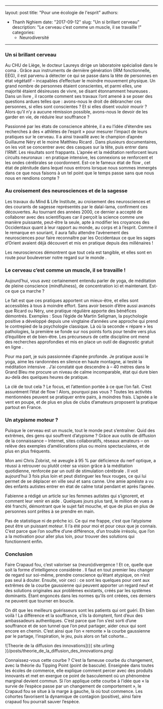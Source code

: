 
---
layout: post
title: "Pour une écologie de l'esprit"
authors: 
  - Thanh Nghiem
date: "2017-09-12"
slug: "Un si brillant cerveau"
description: "Le cerveau c’est comme un muscle, il se travaille !"
categories:
    - Neurodiversité
---

### Un si brillant cerveau

Au CHU de Liège, le docteur Laureys dirige un laboratoire spécialisé dans le coma . Grâce aux instruments de dernière génération (IRM fonctionnelle, EEG), il est parvenu à détecter ce qui se passe dans la tête de personnes en état végétatif – incapables d’effectuer le moindre mouvement physique. Un grand nombre de personnes étaient conscientes, et parmi elles, une majorité étaient désireuses de vivre, se disant étonnamment heureuses . Dans un livre , il raconte comment ses travaux l’ont amené à se poser des questions ardues telles que : avons-nous le droit de débrancher ces personnes, si elles sont conscientes ? Et si elles disent vouloir mourir ? Alors qu’il n’y a aucune rémission possible, avons-nous le devoir de les garder en vie, de réduire leur souffrance ?

Passionné par les états de conscience altérée, il a eu l’idée d’étendre ses recherches à des « athlètes de l’esprit » pour mesurer l’impact de leurs pratiques sur le cerveau. Il a ainsi travaillé avec le champion d’apnée Guillaume Néry  et le moine Matthieu Ricard . Dans plusieurs documentaires, on les voit se concentrer avec des casques sur la tête, puis entrer dans l’IRMf. Les résultats sont frappants. L’apnée et la méditation renforcent leurs circuits neuronaux : en pratique intensive, les connexions se renforcent et les ondes cérébrales se coordonnent. Est-ce le fameux état de flow , cet état de plénitude dans lequel nous entrons lorsque nous sommes immergés dans ce que nous faisons à un tel point que le temps passe sans que nous nous en rendions compte ?

### Au croisement des neurosciences et de la sagesse

Les travaux du Mind & Life Institute, au croisement des neurosciences et des courants de sagesse représentés par le dalaï-lama, confirment ces découvertes. Au tournant des années 2000, ce dernier a accepté de collaborer avec des scientifiques car il perçoit la science comme une manière puissante, peut-être la seule, apte à modifier les croyances des Occidentaux quant à leur rapport au monde, au corps et à l’esprit. Comme il le remarque en souriant, il aura fallu attendre l’avènement des neurosciences pour faire reconnaître par les Occidentaux ce que les sages d’Orient avaient déjà découvert et mis en pratique depuis des millénaires !

Les neurosciences démontrent que tout cela est tangible, et elles sont en route pour bouleverser notre regard sur le monde .

### Le cerveau c’est comme un muscle, il se travaille !

Aujourd’hui, vous avez certainement entendu parler de yoga, de méditation de pleine conscience (mindfulness), de concentration ici et maintenant. Est-ce que ça marche ?

Le fait est que ces pratiques apportent un mieux-être, et elles sont accessibles à tous à moindre effort. Sans avoir besoin d’être aussi avancés que Ricard ou Néry, une pratique régulière apporte des bénéfices démontrés. Exemples :
Sous l’égide de Martin Seligman, la psychologie positive a développé depuis une vingtaine d’années une approche qui prend le contrepied de la psychologie classique. Là où la seconde « répare » les pathologies, la première se fonde sur nos points forts pour tendre vers plus d’équilibre et de bien-être. Les précurseurs de cette discipline  ont mené des recherches approfondies et mis en place un outil de diagnostic gratuit en ligne .

Pour ma part, je suis passionnée d’apnée profonde. Je pratique aussi le yoga, aime les randonnées en silence en haute montagne, ai testé la méditation intensive . J’ai constaté que descendre à – 40 mètres dans le Grand Bleu me procure un niveau de calme incomparable, état qui dure bien au-delà des quelques heures de pratique.

La clé de tout cela ? Le focus, et l’attention portée à ce que l’on fait. C’est assurément l’état de flow !
Alors, pourquoi pas vous ? Toutes les activités mentionnées peuvent se pratiquer entre pairs, à moindres frais. L’apnée a le vent en poupe, et de plus en plus de clubs d’amateurs proposent la pratique partout en France.

### Un atypisme moteur ?

Puisque le cerveau est un muscle, tout le monde peut s’entraîner. Quid des extrêmes, des gens qui souffrent d’atypisme ?
Grâce aux outils de diffusion de la connaissance – Internet, sites collaboratifs, réseaux amateurs – on relève des exemples d’améliorations plus ou moins spectaculaires, et de plus en plus fréquents.

Mon ami Chris Zobrist, né aveugle à 95 % par déficience du nerf optique, a réussi à retrouver ou plutôt créer sa vision grâce à la méditation quotidienne, renforcée par un outil de stimulation cérébrale . Il voit aujourd’hui 3 fois plus loin et peut distinguer les feux rouges, ce qui lui permet de se déplacer en ville seul et sans canne. Une amie apnéiste a vu des enfants autistes entrer en état de calme total pendant et après l’apnée.

Fabienne a rédigé un article sur les femmes autistes qui s’ignorent, et comment leur venir en aide . Quelques jours plus tard, le million de vues a été franchi, démontrant que le sujet fait mouche, et que de plus en plus de personnes sont prêtes à se prendre en main.

Pas de statistique ni de prêche ici. Ce qui me frappe, c’est que l’atypisme peut être un puissant moteur. Il l’a été pour moi et pour ceux que je connais. C’est parce que l’on souffre d’une différence, d’un trouble irrésolu, que l’on a la motivation pour aller plus loin, pour trouver des solutions qui fonctionnent enfin.

### Conclusion

Faire Crapaud fou, c’est valoriser sa (neuro)divergence ! Et ce, quelle que soit la forme d’intelligence considérée .
Il faut en tout premier lieu changer de regard sur soi-même, prendre conscience qu’étant atypique, on n’est pas seul à douter. Ensuite, voir ceci : ce sont les quelques pour cent aux extrêmes de la courbe gaussienne qui peuvent apporter un regard neuf et des solutions originales aux problèmes existants, créés par les systèmes dominants. Étant engoncés dans les normes qu’ils ont créées, ces derniers ne peuvent que tourner en boucle.

On dit que les meilleurs guérisseurs sont les patients qui ont guéri. Eh bien voilà ! La différence et la souffrance, s’ils la domptent, font d’eux des ambassadeurs authentiques. C’est parce que l’on s’est sorti d’une souffrance et de son tunnel que l’on peut partager, aider ceux qui sont encore en chemin. C’est ainsi que l’on « remonte » la courbe gaussienne par le partage, l’inspiration, le jeu, puis alors on fait cohorte…

![Theorie de la diffusion des innovations]({{ site.urlimg }}/posts/theorie_de_la_diffusion_des_innovations.png)

Connaissez-vous cette courbe ? C’est la fameuse courbe du changement, avec la théorie du Tipping Point (point de bascule). Enseignée dans toutes les écoles de commerce, elle explique comment percer avec des produits innovants et met en exergue ce point de basculement où un phénomène marginal devient commun. Si l’on applique cette courbe à l’idée que « la survie de l’espèce passe par un changement de comportement », le Crapaud fou se situe à la marge à gauche, là où tout commence. Les cohortes favorisent la dynamique de contagion (positive), ainsi faire crapaud fou pourrait sauver l’espèce.
